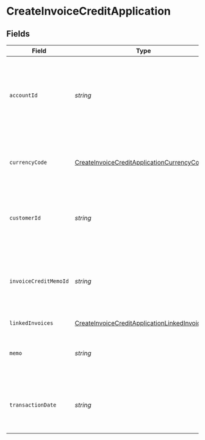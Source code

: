 # CreateInvoiceCreditApplication


## Fields

| Field                                                                                                                    | Type                                                                                                                     | Required                                                                                                                 | Description                                                                                                              |
| ------------------------------------------------------------------------------------------------------------------------ | ------------------------------------------------------------------------------------------------------------------------ | ------------------------------------------------------------------------------------------------------------------------ | ------------------------------------------------------------------------------------------------------------------------ |
| `accountId`                                                                                                              | *string*                                                                                                                 | :heavy_minus_sign:                                                                                                       | The Rutter ID of the [Account](/rest/version/accounts) linked to the invoice credit memo. This should be a bank account. |
| `currencyCode`                                                                                                           | [CreateInvoiceCreditApplicationCurrencyCode](../../models/shared/createinvoicecreditapplicationcurrencycode.md)          | :heavy_check_mark:                                                                                                       | The [ISO 4217](https://www.iso.org/iso-4217-currency-codes.html) currency code of the Invoice credit application.        |
| `customerId`                                                                                                             | *string*                                                                                                                 | :heavy_check_mark:                                                                                                       | The Rutter ID of the [Customer](/rest/version/customers) linked to the Invoice credit application.                       |
| `invoiceCreditMemoId`                                                                                                    | *string*                                                                                                                 | :heavy_check_mark:                                                                                                       | The Rutter ID of the [Invoice Credit Memo](/rest/version/invoice-credit-memos) linked to the invoice credit application. |
| `linkedInvoices`                                                                                                         | [CreateInvoiceCreditApplicationLinkedInvoices](../../models/shared/createinvoicecreditapplicationlinkedinvoices.md)[]    | :heavy_check_mark:                                                                                                       | N/A                                                                                                                      |
| `memo`                                                                                                                   | *string*                                                                                                                 | :heavy_minus_sign:                                                                                                       | The description of the Invoice credit application.                                                                       |
| `transactionDate`                                                                                                        | *string*                                                                                                                 | :heavy_check_mark:                                                                                                       | The [ISO 8601](https://www.iso.org/iso-8601-date-and-time-format.html) timestamp for the Invoice credit application.     |